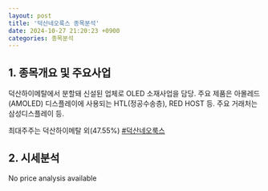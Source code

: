 ```yaml
---
layout: post
title: '덕산네오룩스 종목분석'
date: 2024-10-27 21:20:23 +0900
categories: 종목분석
---
```


## 1. 종목개요 및 주요사업

덕산하이메탈에서 분할돼 신설된 업체로 OLED 소재사업을 담당. 주요 제품은 아몰레드(AMOLED) 디스플레이에 사용되는 HTL(정공수송층), RED HOST 등. 주요 거래처는 삼성디스플레이 등. 

최대주주는 덕산하이메탈 외(47.55%)
[#덕산네오룩스](#)

## 2. 시세분석

No price analysis available
